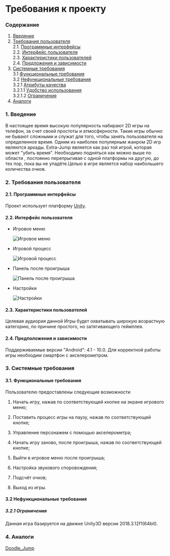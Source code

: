 # Требования к проекту
### Содержание
1. [Введение](#1)
2. [Требования пользователя](#2) <br>
  2.1. [Программные интерфейсы](#2.1) <br>
  2.2. [Интерфейс пользователя](#2.2) <br>
  2.3. [Характеристики пользователей](#2.3) <br>
  2.4. [Предложения и зависимости](#2.4) <br>
3. [Системные требования](#3) <br>
  3.1 [Функциональные требования](#3.1) <br>
  3.2 [Нефункциональные требования](#3.2) <br>
    3.2.1 [Атрибуты качества](#3.2.1) <br>
      3.2.1.1 [Удобство использования](#3.2.1.1) <br>
      3.2.1.2 [Ограничения](#3.2.1.2) <br>
 4. [Аналоги](#4) <br>
 
### 1. Введение <a name="1"></a>
В настоящее время высокую популярность набирают 2D игры на телефон, за счет своей простоты и атмосферности. Такие игры обычно не бывают сложными и служат для того, чтобы занять пользователя на определенное время. Одним из наиболее популярным жанром 2D игр являются аркады.
Extra-Jump является как раз той игрой, которая может "убить время". Необходимо подняться как можно выше по области , постоянно перепрыгивая с одной платформы на другую, до тех пор, пока вы не упадёте.Целью в игре является набор наибольшего количества очков.

### 2. Требования пользователя <a name="2"></a>
#### 2.1. Программные интерфейсы <a name="2.1"></a>
Проект использует платформу [Unity](https://unity.com/).
#### 2.2. Интерфейс пользователя <a name="2.2"></a>
- Игровое меню 

  ![Игровое меню](https://github.com/rsajko/Extra-Jump/blob/master/Мокапы/Игровое%20меню.png)
  
- Игровой процесс

  ![Игровой процесс](https://github.com/rsajko/Extra-Jump/blob/master/Мокапы/Игровой%20процесс.png)
  
- Панель после проигрыша
  
  ![Панель после проигрыша](https://github.com/rsajko/Extra-Jump/blob/master/Мокапы/Панель%20при%20поражении.png)
  
- Настройки

  ![Настройки](https://github.com/rsajko/Extra-Jump/blob/master/Мокапы/Настройки.png)
  
#### 2.3. Характеристики пользователей <a name="2.3"></a>
  Целевая аудиория данной Игры будет охватывать широкую возрастную категорию, по причине простого, но затягивающего геймплея.
  
#### 2.4. Предположения и зависимости <a name="2.4"></a>
  Поддерживаемые версии "Android": 4.1 - 10.0. Для корректной работы игры необходим смартфон с акселерометром.
  
### 3. Системные требования <a name="3"></a>
#### 3.1. Функциональные требования <a name="3.1"></a>

Пользователю предоставлены следующие возможности

  1. Начать игру, нажав по соответствующей кнопке на экране игрового меню;
  
  2. Поставить процесс игры на паузу, нажав по соответствующей кнопке;
  
  3. Управление персонажем с помощью акселерометра;
  
  4. Начать игру заново, после проигрыша, нажав по соответствующей кнопке;
  
  5. Выйти в игровое меню после проигрыша;
  
  6. Настройка звукового споровождения; 
  
  7. Подсчёт очков;
  
  8. Выход из игры.
 

#### 3.2 Нефункциональные требования <a name="3.2"></a>

 ##### 3.2.1 Ограничения <a name="3.2.1.2"></a>
 Данная игра базируется на движке Unity3D версии 2018.3.12f1(64bit).
 <a name="security_requirements"/>
 
### 4. Аналоги <a name="4"></a>
 [Doodle_Jump](https://ru.wikipedia.org/wiki/Doodle_Jump) 
